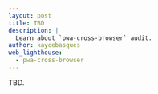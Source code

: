 ```yaml
---
layout: post
title: TBD
description: |
  Learn about `pwa-cross-browser` audit.
author: kaycebasques
web_lighthouse:
  - pwa-cross-browser
---
```


TBD.